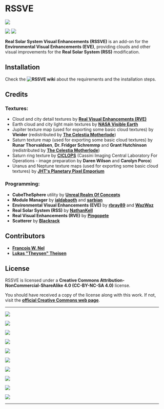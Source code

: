 # RSSVE

![][RSSVE:Banner]

![][RSSVE:shield-version]
![][RSSVE:shield-license]

**Real Solar System Visual Enhancements (RSSVE)** is an add-on for the **Environmental Visual Enhancements (EVE)**, providing clouds and other visual improvements for the **Real Solar System (RSS)** modification.

## Installation

Check the **![RSSVE wiki][RSSVE:wiki-link]** about the requirements and the installation steps.

## Credits

### Textures:

  * Cloud and city detail textures by **[Real Visual Enhancements (RVE)][RSSVE:RVE-link]**
  * Earth cloud and city light main textures by **[NASA Visible Earth][RSSVE:NASA-VE-link]**
  * Jupiter texture map (used for exporting some basic cloud textures) by **Vleider** (redistributed by **[The Celestia Motherlode][RSSVE:TCM-link]**)
  * Saturn texture map (used for exporting some basic cloud textures) by **Runar Thorvaldsen**, **Dr. Fridger Schremmp** and **Grant Hutchinson** (redistributed by **[The Celestia Motherlode][RSSVE:TCM-link]**)
  * Saturn ring texture by **[CICLOPS][RSSVE:CICLOPS-link]** (Cassini Imaging Central Laboratory For Operations - image preparation by **Daren Wilson** and **Carolyn Porco**)
  * Uranus and Neptune texture maps (used for exporting some basic cloud textures) by **[JHT's Planetary Pixel Emporium][RSSVE:PPE-link]**

### Programming:

  * **CubeTheSphere** utility by **[Unreal Realm Of Concepts][RSSVE:CubeTheSphere-link]**
  * **Module Manager** by **[ialdabaoth][RSSVE:MM-link-ialdabaoth]** and **[sarbian][RSSVE:MM-link-sarbian]**
  * **Environmental Visual Enhancements (EVE)** by **[rbray89][RSSVE:EVE-link-rbray]** and **[WazWaz][RSSVE:EVE-link-waz]**
  * **Real Solar System (RSS)** by **[NathanKell][RSSVE:RSS-link]**
  * **Real Visual Enhancements (RVE)** by **[Pingopete][RSSVE:RVE-link]**
  * **Scatterer** by **[Blackrack][RSSVE:Scatterer-link]**

## Contributors

  * **[Francois W. Nel][RSSVE:contributor-francois]**
  * **[Lukas "Theysen" Theisen][RSSVE:contributor-theysen]**

## License

RSSVE is licensed under a **Creative Commons Attribution-NonCommercial-ShareAlike 4.0 (CC-BY-NC-SA 4.0)** license.

You should have received a copy of the license along with this work. If not, visit the **[official Creative Commons web page][RSSVE:cc-license-link]**.

***

![][RSSVE:Venus]

![][RSSVE:Earth]

![][RSSVE:Mars]

![][RSSVE:Jupiter]

![][RSSVE:Saturn]

![][RSSVE:Titan]

![][RSSVE:Uranus]

![][RSSVE:Neptune]

![][RSSVE:Triton]

![][RSSVE:Pluto]

***

[RSSVE:shield-version]:  https://img.shields.io/badge/KSP%20Version-1.2.2.1622-red.svg
[RSSVE:shield-license]:  https://img.shields.io/badge/License-CC--BY--NC--SA%204.0-green.svg
[RSSVE:cc-license-link]: https://creativecommons.org/licenses/by-nc-sa/4.0/

[RSSVE:CICLOPS-link]:       http://www.ciclops.org
[RSSVE:CubeTheSphere-link]: http://realmofconcepts.com/unreal/CubeTheSphere.html
[RSSVE:EVE-link-rbray]:     https://github.com/rbray89
[RSSVE:EVE-link-waz]:       https://github.com/WazWaz
[RSSVE:MM-link-ialdabaoth]: https://github.com/Ialdabaoth
[RSSVE:MM-link-sarbian]:    https://github.com/sarbian/ModuleManager
[RSSVE:NASA-VE-link]:       http://visibleearth.nasa.gov
[RSSVE:PPE-link]:           http://planetpixelemporium.com
[RSSVE:RSS-link]:           https://github.com/KSP-RO/RealSolarSystem
[RSSVE:RVE-link]:           https://github.com/Pingopete
[RSSVE:Scatterer-link]:     https://github.com/LGhassen
[RSSVE:TCM-link]:           http://www.celestiamotherlode.net    

[RSSVE:contributor-francois]: https://github.com/francoiswnel
[RSSVE:contributor-theysen]:  https://github.com/Theysen

[RSSVE:wiki-link]: https://github.com/PhineasFreak/RSSVE/wiki

[RSSVE:Banner]:  https://github.com/PhineasFreak/PicBin/blob/master/PicBin/RSSVE_git/RSSVE_banner.png
[RSSVE:Venus]:   https://github.com/PhineasFreak/PicBin/blob/master/PicBin/RSSVE_git/RSSVE_thumbnail_venus.png
[RSSVE:Earth]:   https://github.com/PhineasFreak/PicBin/blob/master/PicBin/RSSVE_git/RSSVE_thumbnail_earth.png
[RSSVE:Mars]:    https://github.com/PhineasFreak/PicBin/blob/master/PicBin/RSSVE_git/RSSVE_thumbnail_mars.png
[RSSVE:Jupiter]: https://github.com/PhineasFreak/PicBin/blob/master/PicBin/RSSVE_git/RSSVE_thumbnail_jupiter.png
[RSSVE:Saturn]:  https://github.com/PhineasFreak/PicBin/blob/master/PicBin/RSSVE_git/RSSVE_thumbnail_saturn.png
[RSSVE:Titan]:   https://github.com/PhineasFreak/PicBin/blob/master/PicBin/RSSVE_git/RSSVE_thumbnail_titan.png
[RSSVE:Uranus]:  https://github.com/PhineasFreak/PicBin/blob/master/PicBin/RSSVE_git/RSSVE_thumbnail_uranus.png
[RSSVE:Neptune]: https://github.com/PhineasFreak/PicBin/blob/master/PicBin/RSSVE_git/RSSVE_thumbnail_neptune.png
[RSSVE:Triton]:  https://github.com/PhineasFreak/PicBin/blob/master/PicBin/RSSVE_git/RSSVE_thumbnail_triton.png
[RSSVE:Pluto]:   https://github.com/PhineasFreak/PicBin/blob/master/PicBin/RSSVE_git/RSSVE_thumbnail_pluto.png
